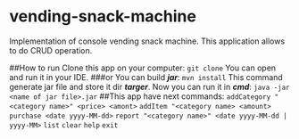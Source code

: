 # vending-snack-machine
Implementation of console vending snack machine. This application allows to do CRUD operation.

##How to run
Clone this app on your computer: 
```git clone```
You can open and run it in your IDE.
###or
You can build ***jar***:
```mvn install```
This command generate jar file and store it dir ***targer***.
Now you can run it in ***cmd***:
```java -jar <name of jar file>.jar```
##This app have next commands:
```addCategory "<category name>" <price> <amont>```
```addItem "<category name> <amount>```
```purchase <date yyyy-MM-dd>```
```report "<category name>" <date yyyy-MM-dd | yyyy-MM>```
```list```
```clear```
```help```
```exit```

